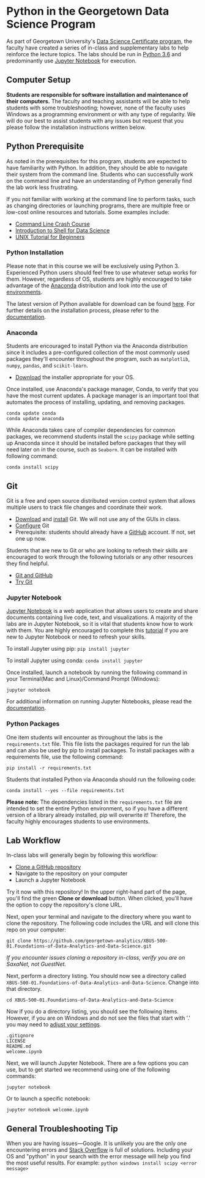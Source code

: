 # Python in the Georgetown Data Science Program

As part of Georgetown University's [Data Science Certificate program](http://scs.georgetown.edu/programs/375/data-science/), the faculty have created a series of in-class and supplementary labs to help reinforce the lecture topics. The labs should be run in [Python 3.6](https://docs.python.org/3/whatsnew/3.6.html) and predominantly use [Jupyter Notebook](http://jupyter.org/) for execution.

## Computer Setup
**Students are responsible for software installation and maintenance of their computers.** The faculty and teaching assistants will be able to help students with some troubleshooting; however, none of the faculty uses Windows as a programming environment or with any type of regularity. We will do our best to assist students with any issues but request that you please follow the installation instructions written below.

## Python Prerequisite

As noted in the prerequisites for this program, students are expected to have familiarity with Python. In addition, they should be able to navigate their system from the command line. Students who can successfully work on the command line and have an understanding of Python generally find the lab work less frustrating.

If you not familiar with working at the command line to perform tasks, such as changing directories or launching programs, there are multiple free or low-cost online resources and tutorials. Some examples include:

* [Command Line Crash Course](http://cli.learncodethehardway.org/book/)
* [Introduction to Shell for Data Science](https://www.datacamp.com/courses/introduction-to-shell-for-data-science)
* [UNIX Tutorial for Beginners](http://www.ee.surrey.ac.uk/Teaching/Unix/)

### Python Installation

Please note that in this course we will be exclusively using Python 3. Experienced Python users should feel free to use whatever setup works for them. However, regardless of OS, students are highly encouraged to take advantage of the [Anaconda](https://www.continuum.io/) distribution and look into the use of [environments](https://conda.io/docs/user-guide/tasks/manage-environments.html).

The latest version of Python available for download can be found [here](https://www.python.org/downloads/). For further details on the installation process, please refer to the [documentation](https://docs.python.org/3/using/index.html).

### Anaconda
Students are encouraged to install Python via the Anaconda distribution since it includes a pre-configured collection of the most commonly used packages they'll encounter throughout the program, such as `matplotlib`, `numpy`, `pandas`, and `scikit-learn`.

* [Download](https://www.anaconda.com/download/) the installer appropriate for your OS.

Once installed, use Anaconda's package manager, Conda, to verify that you have the most current updates. A package manager is an important tool that automates the process of installing, updating, and removing packages.

`conda update conda`<br/>
`conda update anaconda`

While Anaconda takes care of compiler dependencies for common packages, we recommend students install the `scipy` package while setting up Anaconda since it should be installed before packages that they will need later on in the course, such as `Seaborn`. It can be installed with following command:

`conda install scipy`<br />

## Git
Git is a free and open source distributed version control system that allows multiple users to track file changes and coordinate their work.
* [Download](https://git-scm.com/downloads) and [install](https://git-scm.com/book/en/v2/Getting-Started-Installing-Git) Git. We will not use any of the GUIs in class.
* [Configure](https://git-scm.com/book/en/v2/Getting-Started-First-Time-Git-Setup) Git
* Prerequisite: students should already have a [GitHub](https://github.com/) account. If not, set one up now.

Students that are new to Git or who are looking to refresh their skills are encouraged to work through the following tutorials or any other resources they find helpful.
* [Git and GitHub](https://www.datacamp.com/courses/introduction-to-git-for-data-science)
* [Try Git](https://try.github.io/)

### Jupyter Notebook

[Jupyter Notebook](http://jupyter.org/) is a web application that allows users to create and share documents containing live code, text, and visualizations. A majority of the labs are in Jupyter Notebook, so it is vital that students know how to work with them. You are highly encouraged to complete this [tutorial](https://www.datacamp.com/community/tutorials/tutorial-jupyter-notebook) if you are new to Jupyter Notebook or need to refresh your skills.

To install Jupyter using pip:  `pip install jupyter`

To install Jupyter using conda:  `conda install jupyter`

Once installed, launch a notebook by running the following command in your Terminal(Mac and Linux)/Command Prompt (Windows):

`jupyter notebook`

For additional information on running Jupyter Notebooks, please read the [documentation](https://jupyter.readthedocs.io/en/latest/running.html#running).

### Python Packages

One item students will encounter as throughout the labs is the `requirements.txt` file. This file lists the packages required for run the lab and can also be used by pip to install packages. To install packages with a requirements file, use the following command:

`pip install -r requirements.txt`

Students that installed Python via Anaconda should run the following code:

`conda install --yes --file requirements.txt`

**Please note:** The dependencies listed in the `requirements.txt` file are intended to set the entire Python environment, so if you have a different version of a library already installed, pip will overwrite it! Therefore, the faculty highly encourages students to use environments.

## Lab Workflow

In-class labs will generally begin by following this workflow:

* [Clone a GitHub repository](https://help.github.com/articles/cloning-a-repository/)
* Navigate to the repository on your computer
* Launch a Jupyter Notebook

Try it now with this repository! In the upper right-hand part of the page, you'll find the green **Clone or download** button. When clicked, you'll have the option to copy the repository's clone URL.

Next, open your terminal and navigate to the directory where you want to clone the repository. The following code includes the URL and will clone this repo on your computer:

`git clone https://github.com/georgetown-analytics/XBUS-500-01.Foundations-of-Data-Analytics-and-Data-Science.git`<br/>

*If you encounter issues cloning a repository in-class, verify you are on SaxaNet, not GuestNet.*

Next, perform a directory listing. You should now see a directory called `XBUS-500-01.Foundations-of-Data-Analytics-and-Data-Science`. Change into that directory.

`cd XBUS-500-01.Foundations-of-Data-Analytics-and-Data-Science`

Now if you do a directory listing, you should see the following items. However, if you are on Windows and do not see the files that start with '.' you may need to [adjust your settings](http://www.howtogeek.com/howto/windows-vista/show-hidden-files-and-folders-in-windows-vista/).

	.gitignore
	LICENSE
	README.md
	welcome.ipynb

Next, we will launch Jupyter Notebook. There are a few options you can use, but to get started we recommend using one of the following commands:

`jupyter notebook`

Or to launch a specific notebook:

`jupyter notebook welcome.ipynb`

## General Troubleshooting Tip

When you are having issues—Google. It is unlikely you are the only one encountering errors and [Stack Overflow](http://stackoverflow.com/) is full of solutions. Including your OS and "python" in your search with the error message will help you find the most useful results. For example: `python windows install scipy <error message>`
